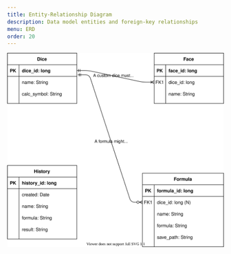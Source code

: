 ```yaml
---
title: Entity-Relationship Diagram
description: Data model entities and foreign-key relationships
menu: ERD
order: 20
---
```


[![Entity-relationship diagram](img/erd.svg)](pdf/erd.pdf)